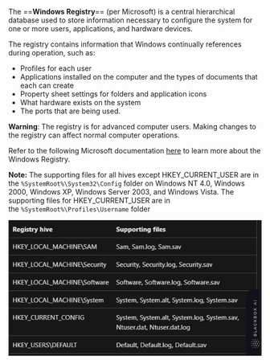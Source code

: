 The ==**Windows Registry**== (per Microsoft) is a central hierarchical database used to store information necessary to configure the system for one or more users, applications, and hardware devices.

The registry contains information that Windows continually references during operation, such as:

- Profiles for each user
- Applications installed on the computer and the types of documents that each can create
- Property sheet settings for folders and application icons
- What hardware exists on the system
- The ports that are being used.

**Warning**: The registry is for advanced computer users. Making changes to the registry can affect normal computer operations.

Refer to the following Microsoft documentation [here](https://docs.microsoft.com/en-us/troubleshoot/windows-server/performance/windows-registry-advanced-users) to learn more about the Windows Registry.

**Note:** The supporting files for all hives except HKEY_CURRENT_USER are in the `%SystemRoot%\System32\Config` folder on Windows NT 4.0, Windows 2000, Windows XP, Windows Server 2003, and Windows Vista. The supporting files for HKEY_CURRENT_USER are in the `%SystemRoot%\Profiles\Username` folder

![](../../Attachments/Pasted%20image%2020231105010405.png)